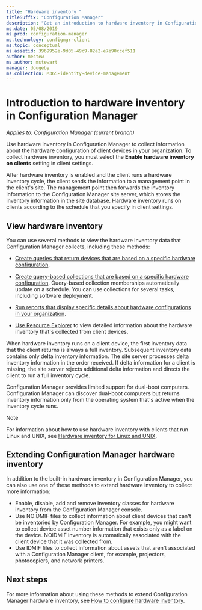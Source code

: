 ```yaml
---
title: "Hardware inventory "
titleSuffix: "Configuration Manager"
description: "Get an introduction to hardware inventory in Configuration Manager."
ms.date: 05/08/2019
ms.prod: configuration-manager
ms.technology: configmgr-client
ms.topic: conceptual
ms.assetid: 3969952e-9d05-49c9-82a2-e7e90ccef511
author: mestew
ms.author: mstewart
manager: dougeby
ms.collection: M365-identity-device-management
---
```

# Introduction to hardware inventory in Configuration Manager

*Applies to: Configuration Manager (current branch)*

Use hardware inventory in Configuration Manager to collect information about the hardware configuration of client devices in your organization. To collect hardware inventory, you must select the **Enable hardware inventory on clients** setting in client settings.  

 After hardware inventory is enabled and the client runs a hardware inventory cycle, the client sends the information to a management point in the client's site. The management point then forwards the inventory information to the Configuration Manager site server, which stores the inventory information in the site database. Hardware inventory runs on clients according to the schedule that you specify in client settings.  
## View hardware inventory 

 You can use several methods to view the hardware inventory data that Configuration Manager collects, including these methods:  

- [Create queries that return devices that are based on a specific hardware configuration](../../../../core/servers/manage/introduction-to-queries.md).  

- [Create query-based collections that are based on a specific hardware configuration](../../../../core/clients/manage/collections/introduction-to-collections.md). Query-based collection memberships automatically update on a schedule. You can use collections for several tasks, including software deployment.

- [Run reports that display specific details about hardware configurations in your organization](../../../../core/servers/manage/reporting.md).

- [Use Resource Explorer](../../../../core/clients/manage/inventory/use-resource-explorer-to-view-hardware-inventory.md) to view detailed information about the hardware inventory that's collected from client devices.

When hardware inventory runs on a client device, the first inventory data that the client returns is always a full inventory. Subsequent inventory data contains only delta inventory information. The site server processes delta inventory information in the order received. If delta information for a client is missing, the site server rejects additional delta information and directs the client to run a full inventory cycle.  

 Configuration Manager provides limited support for dual-boot computers. Configuration Manager can discover dual-boot computers but returns inventory information only from the operating system that's active when the inventory cycle runs.  

> [!NOTE]  
>  For information about how to use hardware inventory with clients that run Linux and UNIX, see [Hardware inventory for Linux and UNIX](../../../../core/clients/manage/inventory/hardware-inventory-for-linux-and-unix.md).  

## Extending Configuration Manager hardware inventory  
 In addition to the built-in hardware inventory in Configuration Manager, you can also use one of these methods to extend hardware inventory to collect more information:  

- Enable, disable, add and remove inventory classes for hardware inventory from the Configuration Manager console.  
- Use NOIDMIF files to collect information about client devices that can't be inventoried by Configuration Manager. For example, you might want to collect device asset number information that exists only as a label on the device. NOIDMIF inventory is automatically associated with the client device that it was collected from.  
- Use IDMIF files to collect information about assets that aren't associated with a Configuration Manager client, for example, projectors, photocopiers, and network printers.


## Next steps
For more information about using these methods to extend Configuration Manager hardware inventory, see [How to configure hardware inventory](../../../../core/clients/manage/inventory/configure-hardware-inventory.md).  
